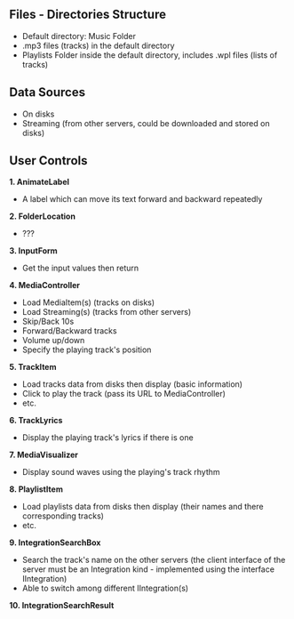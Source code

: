 ## Files - Directories Structure

 - Default directory: Music Folder
 - .mp3 files (tracks) in the default directory
 - Playlists Folder inside the default directory, includes .wpl files (lists of tracks)

## Data Sources

 - On disks
 - Streaming (from other servers, could be downloaded and stored on disks)

## User Controls

**1. AnimateLabel**

 - A label which can move its text forward and backward repeatedly
 
 **2. FolderLocation**
 
 - ???

**3. InputForm**

 - Get the input values then return

**4. MediaController**

 - Load MediaItem(s) (tracks on disks)
 - Load Streaming(s) (tracks from other servers)
 - Skip/Back 10s
 - Forward/Backward tracks
 - Volume up/down
 - Specify the playing track's position

**5. TrackItem**

 - Load tracks data from disks then display (basic information)
 - Click to play the track (pass its URL to MediaController)
 - etc.

**6. TrackLyrics**

 - Display the playing track's lyrics if there is one

**7. MediaVisualizer**

 - Display sound waves using the playing's track rhythm

**8. PlaylistItem**

 - Load playlists data from disks then display (their names and there corresponding tracks)
 - etc.

**9. IntegrationSearchBox**

 - Search the track's name on the other servers (the client interface of the server must be an Integration kind - implemented using the interface IIntegration)
 - Able to switch among different IIntegration(s)

**10. IntegrationSearchResult**

